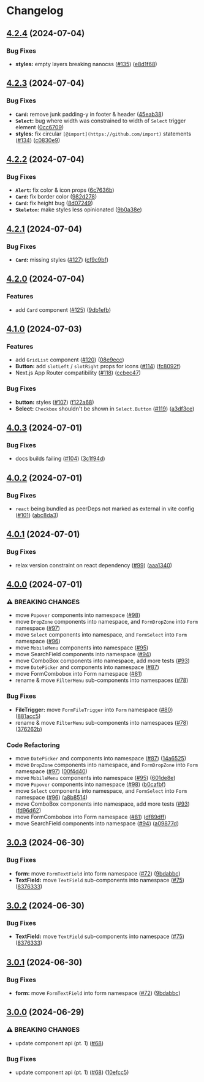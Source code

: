 # Changelog

## [4.2.4](https://github.com/alex-mcgovern/boondoggle/compare/v4.2.3...v4.2.4) (2024-07-04)


### Bug Fixes

* **styles:** empty layers breaking nanocss ([#135](https://github.com/alex-mcgovern/boondoggle/issues/135)) ([e8d1f68](https://github.com/alex-mcgovern/boondoggle/commit/e8d1f6844433a475e165db482fb4b0b1fccd62c3))

## [4.2.3](https://github.com/alex-mcgovern/boondoggle/compare/v4.2.2...v4.2.3) (2024-07-04)


### Bug Fixes

* **`Card`:** remove junk padding-y in footer & header ([45eab38](https://github.com/alex-mcgovern/boondoggle/commit/45eab386bd5cd9603c89f77b067168c5bc0e2c84))
* **`Select`:** bug where width was constrained to width of `Select` trigger element ([0cc6709](https://github.com/alex-mcgovern/boondoggle/commit/0cc67097415b20b403580a7e95b6020b4aa92c9c))
* **styles:** fix circular `[@import](https://github.com/import)` statements ([#134](https://github.com/alex-mcgovern/boondoggle/issues/134)) ([c0830e9](https://github.com/alex-mcgovern/boondoggle/commit/c0830e98f6f10bc623728a8009d67e00251c735b))

## [4.2.2](https://github.com/alex-mcgovern/boondoggle/compare/v4.2.1...v4.2.2) (2024-07-04)


### Bug Fixes

* **`Alert`:** fix color & icon props ([6c7636b](https://github.com/alex-mcgovern/boondoggle/commit/6c7636be699c32b081a770742ea96bce02dc9162))
* **`Card`:** fix border color ([982d278](https://github.com/alex-mcgovern/boondoggle/commit/982d278ac1189672f03764b18507fb02b270a6f6))
* **`Card`:** fix height bug ([8d07249](https://github.com/alex-mcgovern/boondoggle/commit/8d07249e22827978d940155a5c90e84d8c6f6b65))
* **`Skeleton`:** make styles less opinionated ([9b0a38e](https://github.com/alex-mcgovern/boondoggle/commit/9b0a38e8307a8a4356238c91afef3a4ded913a86))

## [4.2.1](https://github.com/alex-mcgovern/boondoggle/compare/v4.2.0...v4.2.1) (2024-07-04)


### Bug Fixes

* **`Card`:** missing styles ([#127](https://github.com/alex-mcgovern/boondoggle/issues/127)) ([cf9c9bf](https://github.com/alex-mcgovern/boondoggle/commit/cf9c9bf27f16af7783fd502f2859c54424e2b143))

## [4.2.0](https://github.com/alex-mcgovern/boondoggle/compare/v4.1.0...v4.2.0) (2024-07-04)


### Features

* add `Card` component ([#125](https://github.com/alex-mcgovern/boondoggle/issues/125)) ([9db1efb](https://github.com/alex-mcgovern/boondoggle/commit/9db1efb40334823b453498a9c52a3190fad04fb9))

## [4.1.0](https://github.com/alex-mcgovern/boondoggle/compare/v4.0.3...v4.1.0) (2024-07-03)


### Features

* add `GridList` component ([#120](https://github.com/alex-mcgovern/boondoggle/issues/120)) ([08e9ecc](https://github.com/alex-mcgovern/boondoggle/commit/08e9eccad0abbb62099b8677d6d27db4f75c1b7e))
* **Button:** add `slotLeft` / `slotRight` props for icons ([#114](https://github.com/alex-mcgovern/boondoggle/issues/114)) ([fc8092f](https://github.com/alex-mcgovern/boondoggle/commit/fc8092f66b2920febb10086c3a31a12615be2f5e))
* Next.js App Router compatibility ([#118](https://github.com/alex-mcgovern/boondoggle/issues/118)) ([ccbec47](https://github.com/alex-mcgovern/boondoggle/commit/ccbec471969a8ecb8336bb2bd2dc6221cf0580f8))


### Bug Fixes

* **button:** styles ([#107](https://github.com/alex-mcgovern/boondoggle/issues/107)) ([f122a68](https://github.com/alex-mcgovern/boondoggle/commit/f122a680166a5ce60d5171d90c558ae1e8f50e5b))
* **Select:** `Checkbox` shouldn't be shown in `Select.Button` ([#119](https://github.com/alex-mcgovern/boondoggle/issues/119)) ([a3df3ce](https://github.com/alex-mcgovern/boondoggle/commit/a3df3ce0dc9541e45b1b15dca51630447239ff96))

## [4.0.3](https://github.com/alex-mcgovern/boondoggle/compare/v4.0.2...v4.0.3) (2024-07-01)


### Bug Fixes

* docs builds failing ([#104](https://github.com/alex-mcgovern/boondoggle/issues/104)) ([3c1f94d](https://github.com/alex-mcgovern/boondoggle/commit/3c1f94d24dd99008a6f8baa71133120f5e65ab90))

## [4.0.2](https://github.com/alex-mcgovern/boondoggle/compare/v4.0.1...v4.0.2) (2024-07-01)


### Bug Fixes

* `react` being bundled as peerDeps not marked as external in vite config ([#101](https://github.com/alex-mcgovern/boondoggle/issues/101)) ([abc8da3](https://github.com/alex-mcgovern/boondoggle/commit/abc8da33cff1731bd0117d68642f2ef6352e80df))

## [4.0.1](https://github.com/alex-mcgovern/boondoggle/compare/v4.0.0...v4.0.1) (2024-07-01)


### Bug Fixes

* relax version constraint on react dependency ([#99](https://github.com/alex-mcgovern/boondoggle/issues/99)) ([aaa1340](https://github.com/alex-mcgovern/boondoggle/commit/aaa1340df48ccdcafbe372359db172d5036f14e8))

## [4.0.0](https://github.com/alex-mcgovern/boondoggle/compare/v3.0.3...v4.0.0) (2024-07-01)


### ⚠ BREAKING CHANGES

* move `Popover` components into namespace ([#98](https://github.com/alex-mcgovern/boondoggle/issues/98))
* move `DropZone` components into namespace, and `FormDropZone` into `Form` namespace ([#97](https://github.com/alex-mcgovern/boondoggle/issues/97))
* move `Select` components into namespace, and `FormSelect` into `Form` namespace ([#96](https://github.com/alex-mcgovern/boondoggle/issues/96))
* move `MobileMenu` components into namespace ([#95](https://github.com/alex-mcgovern/boondoggle/issues/95))
* move SearchField components into namespace ([#94](https://github.com/alex-mcgovern/boondoggle/issues/94))
* move ComboBox components into namespace, add more tests ([#93](https://github.com/alex-mcgovern/boondoggle/issues/93))
* move `DatePicker` and components into namespace ([#87](https://github.com/alex-mcgovern/boondoggle/issues/87))
* move FormCombobox into Form namespace ([#81](https://github.com/alex-mcgovern/boondoggle/issues/81))
* rename & move `FilterMenu` sub-components into namespaces ([#78](https://github.com/alex-mcgovern/boondoggle/issues/78))

### Bug Fixes

* **FileTrigger:** move `FormFileTrigger`  into `Form` namespace ([#80](https://github.com/alex-mcgovern/boondoggle/issues/80)) ([881acc5](https://github.com/alex-mcgovern/boondoggle/commit/881acc5e7502ca9febfe5340c31641444f626a21))
* rename & move `FilterMenu` sub-components into namespaces ([#78](https://github.com/alex-mcgovern/boondoggle/issues/78)) ([376262b](https://github.com/alex-mcgovern/boondoggle/commit/376262bb4847c95b5f6e75016112f26b35a2a078))


### Code Refactoring

* move `DatePicker` and components into namespace ([#87](https://github.com/alex-mcgovern/boondoggle/issues/87)) ([14a6525](https://github.com/alex-mcgovern/boondoggle/commit/14a65255f8cfa6f9148581b24ee64e016be8bfca))
* move `DropZone` components into namespace, and `FormDropZone` into `Form` namespace ([#97](https://github.com/alex-mcgovern/boondoggle/issues/97)) ([00f4d40](https://github.com/alex-mcgovern/boondoggle/commit/00f4d404ea012ddb8b3ef54244a87a36e4d4da71))
* move `MobileMenu` components into namespace ([#95](https://github.com/alex-mcgovern/boondoggle/issues/95)) ([601de8e](https://github.com/alex-mcgovern/boondoggle/commit/601de8ecdbe92d605bf4705105ad48256cbb9f90))
* move `Popover` components into namespace ([#98](https://github.com/alex-mcgovern/boondoggle/issues/98)) ([b0cafbf](https://github.com/alex-mcgovern/boondoggle/commit/b0cafbfc58a443d96bc5821ad787f7dfa305833e))
* move `Select` components into namespace, and `FormSelect` into `Form` namespace ([#96](https://github.com/alex-mcgovern/boondoggle/issues/96)) ([a8b8514](https://github.com/alex-mcgovern/boondoggle/commit/a8b851406d4e7f855d36d3702bb413fe52334623))
* move ComboBox components into namespace, add more tests ([#93](https://github.com/alex-mcgovern/boondoggle/issues/93)) ([fd96d62](https://github.com/alex-mcgovern/boondoggle/commit/fd96d628406a86e5e038b68651d5bac04d72d8cb))
* move FormCombobox into Form namespace ([#81](https://github.com/alex-mcgovern/boondoggle/issues/81)) ([df89dff](https://github.com/alex-mcgovern/boondoggle/commit/df89dffc4c560340dd37785477292a14dffd76e9))
* move SearchField components into namespace ([#94](https://github.com/alex-mcgovern/boondoggle/issues/94)) ([a09877d](https://github.com/alex-mcgovern/boondoggle/commit/a09877d52f748b9eaedcb7570cdab8a6f1c95248))

## [3.0.3](https://github.com/alex-mcgovern/boondoggle/compare/v3.0.2...v3.0.3) (2024-06-30)


### Bug Fixes

* **form:** move `FormTextField` into form namespace ([#72](https://github.com/alex-mcgovern/boondoggle/issues/72)) ([9bdabbc](https://github.com/alex-mcgovern/boondoggle/commit/9bdabbc1ae4670d557e28e9024cfddd17a415c5f))
* **TextField:** move `TextField` sub-components into namespace ([#75](https://github.com/alex-mcgovern/boondoggle/issues/75)) ([8376333](https://github.com/alex-mcgovern/boondoggle/commit/8376333823900e8346a62b41203a90f6290e4432))

## [3.0.2](https://github.com/alex-mcgovern/boondoggle/compare/v3.0.1...v3.0.2) (2024-06-30)


### Bug Fixes

* **TextField:** move `TextField` sub-components into namespace ([#75](https://github.com/alex-mcgovern/boondoggle/issues/75)) ([8376333](https://github.com/alex-mcgovern/boondoggle/commit/8376333823900e8346a62b41203a90f6290e4432))

## [3.0.1](https://github.com/alex-mcgovern/boondoggle/compare/v3.0.0...v3.0.1) (2024-06-30)


### Bug Fixes

* **form:** move `FormTextField` into form namespace ([#72](https://github.com/alex-mcgovern/boondoggle/issues/72)) ([9bdabbc](https://github.com/alex-mcgovern/boondoggle/commit/9bdabbc1ae4670d557e28e9024cfddd17a415c5f))

## [3.0.0](https://github.com/alex-mcgovern/boondoggle/compare/v2.2.6...v3.0.0) (2024-06-29)


### ⚠ BREAKING CHANGES

* update component api (pt. 1) ([#68](https://github.com/alex-mcgovern/boondoggle/issues/68))

### Bug Fixes

* update component api (pt. 1) ([#68](https://github.com/alex-mcgovern/boondoggle/issues/68)) ([10efcc5](https://github.com/alex-mcgovern/boondoggle/commit/10efcc58350b862540badfeec64f8f3619e3ce15))
